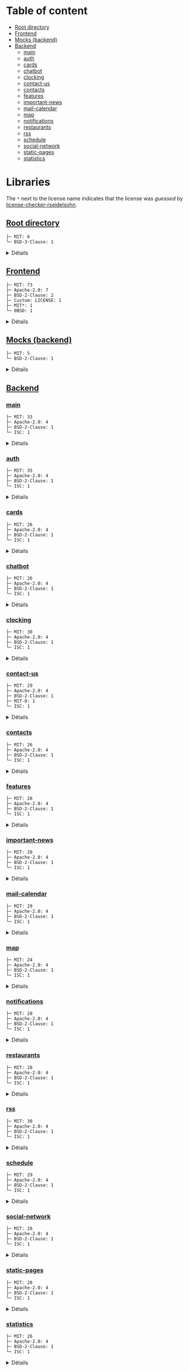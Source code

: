 # Table of content
* [Root directory](#root-directory)
* [Frontend](#frontend)
* [Mocks (backend)](#backend-mocks)
* [Backend](#backend)
  * [main](#backend-main)
  * [auth](#backend-auth)
  * [cards](#backend-cards)
  * [chatbot](#backend-chatbot)
  * [clocking](#backend-clocking)
  * [contact-us](#backend-contact-us)
  * [contacts](#backend-contacts)
  * [features](#backend-features)
  * [important-news](#backend-important-news)
  * [mail-calendar](#backend-mail-calendar)
  * [map](#backend-map)
  * [notifications](#backend-notifications)
  * [restaurants](#backend-restaurants)
  * [rss](#backend-rss)
  * [schedule](#backend-schedule)
  * [social-network](#backend-social-network)
  * [static-pages](#backend-static-pages)
  * [statistics](#backend-statistics)

# Libraries
The `*` next to the license name indicates that the license was *guessed* by [license-checker-rseidelsohn](https://www.npmjs.com/package/license-checker-rseidelsohn#how-licenses-are-found).
## [Root directory](.)
```
├─ MIT: 6
└─ BSD-3-Clause: 1
```

<details><summary>Détails</summary>

- [@commitlint/cli@18.6.1](https://github.com/conventional-changelog/commitlint) - MIT
- [@commitlint/config-conventional@18.6.3](https://github.com/conventional-changelog/commitlint) - MIT
- [commitizen@4.3.0](https://github.com/commitizen/cz-cli) - MIT
- [concurrently@8.2.2](https://github.com/open-cli-tools/concurrently) - MIT
- [cz-conventional-changelog@3.3.0](https://github.com/commitizen/cz-conventional-changelog) - MIT
- [husky@9.0.11](https://github.com/typicode/husky) - MIT
- [license-checker-rseidelsohn@4.3.0](https://github.com/RSeidelsohn/license-checker-rseidelsohn) - BSD-3-Clause

</details>

## [Frontend](./dev/user-frontend-ionic)
```
├─ MIT: 73
├─ Apache-2.0: 7
├─ BSD-2-Clause: 2
├─ Custom: LICENSE: 1
├─ MIT*: 1
└─ 0BSD: 1
```

<details><summary>Détails</summary>

- [@angular-devkit/build-angular@16.2.16](https://github.com/angular/angular-cli) - MIT
- [@angular-eslint/builder@16.3.1](https://github.com/angular-eslint/angular-eslint) - MIT
- [@angular-eslint/eslint-plugin-template@16.3.1](https://github.com/angular-eslint/angular-eslint) - MIT
- [@angular-eslint/eslint-plugin@16.3.1](https://github.com/angular-eslint/angular-eslint) - MIT
- [@angular-eslint/template-parser@16.3.1](https://github.com/angular-eslint/angular-eslint) - MIT
- [@angular/animations@16.2.12](https://github.com/angular/angular) - MIT
- [@angular/cli@16.2.16](https://github.com/angular/angular-cli) - MIT
- [@angular/common@16.2.12](https://github.com/angular/angular) - MIT
- [@angular/compiler-cli@16.2.12](https://github.com/angular/angular) - MIT
- [@angular/compiler@16.2.12](https://github.com/angular/angular) - MIT
- [@angular/core@16.2.12](https://github.com/angular/angular) - MIT
- [@angular/forms@16.2.12](https://github.com/angular/angular) - MIT
- [@angular/language-service@16.2.12](https://github.com/angular/angular) - MIT
- [@angular/platform-browser-dynamic@16.2.12](https://github.com/angular/angular) - MIT
- [@angular/platform-browser@16.2.12](https://github.com/angular/angular) - MIT
- [@angular/router@16.2.12](https://github.com/angular/angular) - MIT
- [@capacitor-community/contacts@7.0.0](https://github.com/capacitor-community/contacts) - MIT
- [@capacitor-community/screen-brightness@7.0.0](https://github.com/capacitor-community/screen-brightness) - MIT
- [@capacitor-firebase/messaging@7.1.0](https://github.com/capawesome-team/capacitor-firebase) - Apache-2.0
- [@capacitor-mlkit/barcode-scanning@7.2.1](https://github.com/capawesome-team/capacitor-mlkit) - Apache-2.0
- [@capacitor/android@7.2.0](https://github.com/ionic-team/capacitor) - MIT
- [@capacitor/app@7.0.1](https://github.com/ionic-team/capacitor-plugins) - MIT
- [@capacitor/assets@3.0.5](https://github.com/ionic-team/capacitor-assets) - MIT
- [@capacitor/browser@7.0.1](https://github.com/ionic-team/capacitor-plugins) - MIT
- [@capacitor/camera@7.0.1](https://github.com/ionic-team/capacitor-plugins) - MIT
- [@capacitor/cli@7.2.0](https://github.com/ionic-team/capacitor) - MIT
- [@capacitor/core@7.2.0](https://github.com/ionic-team/capacitor) - MIT
- [@capacitor/device@7.0.1](https://github.com/ionic-team/capacitor-plugins) - MIT
- [@capacitor/geolocation@7.1.1](https://github.com/ionic-team/capacitor-geolocation) - MIT
- [@capacitor/haptics@7.0.1](https://github.com/ionic-team/capacitor-plugins) - MIT
- [@capacitor/ios@7.2.0](https://github.com/ionic-team/capacitor) - MIT
- [@capacitor/keyboard@7.0.1](https://github.com/ionic-team/capacitor-plugins) - MIT
- [@capacitor/network@7.0.1](https://github.com/ionic-team/capacitor-plugins) - MIT
- [@capacitor/push-notifications@7.0.1](https://github.com/ionic-team/capacitor-plugins) - MIT
- [@capacitor/splash-screen@7.0.1](https://github.com/ionic-team/capacitor-plugins) - MIT
- [@capacitor/status-bar@7.0.1](https://github.com/ionic-team/capacitor-plugins) - MIT
- [@capawesome/capacitor-android-edge-to-edge-support@7.1.0](https://github.com/capawesome-team/capacitor-plugins) - MIT
- [@capawesome/capacitor-badge@7.0.1](https://github.com/capawesome-team/capacitor-plugins) - MIT
- [@capawesome/capacitor-screen-orientation@7.0.1](https://github.com/capawesome-team/capacitor-plugins) - MIT
- [@fullcalendar/angular@6.1.17](https://github.com/fullcalendar/fullcalendar-angular) - MIT
- [@ionic/angular-toolkit@10.1.1](https://github.com/ionic-team/angular-toolkit) - MIT
- [@ionic/angular@8.5.3](https://github.com/ionic-team/ionic-framework) - MIT
- [@larscom/ngx-translate-module-loader@3.3.1](https://github.com/larscom/ngx-translate-module-loader) - MIT
- [@ngneat/effects-ng@2.0.0](https://github.com/ngneat/effects) - MIT
- [@ngneat/elf-entities@4.6.0](https://github.com/ngneat/elf) - MIT
- [@ngneat/elf-persist-state@1.2.1](https://github.com/ngneat/elf) - MIT
- [@ngneat/elf@2.5.1](https://github.com/ngneat/elf) - MIT
- [@ngneat/react-rxjs@1.1.0](https://github.com/ngneat/react-rxjs) - MIT
- [@ngx-translate/core@15.0.0](undefined) - Custom: LICENSE
- [@trapezedev/configure@7.1.3](https://github.com/ionic-team/capacitor-configure) - MIT*
- [@types/jasmine@3.6.11](https://github.com/DefinitelyTyped/DefinitelyTyped) - MIT
- [@types/jasminewd2@2.0.13](https://github.com/DefinitelyTyped/DefinitelyTyped) - MIT
- [@types/leaflet@1.9.17](https://github.com/DefinitelyTyped/DefinitelyTyped) - MIT
- [@types/node@20.17.30](https://github.com/DefinitelyTyped/DefinitelyTyped) - MIT
- [@typescript-eslint/eslint-plugin@7.18.0](https://github.com/typescript-eslint/typescript-eslint) - MIT
- [@typescript-eslint/parser@7.18.0](https://github.com/typescript-eslint/typescript-eslint) - BSD-2-Clause
- [angular-shepherd@16.0.0](https://github.com/shipshapecode/angular-shepherd) - MIT
- [angularx-qrcode@16.0.2](https://github.com/cordobo/angularx-qrcode) - MIT
- [capacitor-secure-storage-plugin@0.11.0](https://github.com/martinkasa/capacitor-secure-storage-plugin) - MIT
- [date-fns@2.30.0](https://github.com/date-fns/date-fns) - MIT
- [eslint@8.57.1](https://github.com/eslint/eslint) - MIT
- [firebase@11.6.0](https://github.com/firebase/firebase-js-sdk) - Apache-2.0
- [fullcalendar@6.1.17](https://github.com/fullcalendar/fullcalendar) - MIT
- [geolib@3.3.4](https://github.com/manuelbieh/geolib) - MIT
- [ionicons@7.4.0](https://github.com/ionic-team/ionicons) - MIT
- [jasmine-core@3.8.0](https://github.com/jasmine/jasmine) - MIT
- [jasmine-spec-reporter@5.0.2](https://github.com/bcaudan/jasmine-spec-reporter) - Apache-2.0
- [karma-chrome-launcher@3.1.1](https://github.com/karma-runner/karma-chrome-launcher) - MIT
- [karma-coverage-istanbul-reporter@3.0.3](https://github.com/mattlewis92/karma-coverage-istanbul-reporter) - MIT
- [karma-coverage@2.0.3](https://github.com/karma-runner/karma-coverage) - MIT
- [karma-jasmine-html-reporter@1.7.0](https://github.com/dfederm/karma-jasmine-html-reporter) - MIT
- [karma-jasmine@4.0.2](https://github.com/karma-runner/karma-jasmine) - MIT
- [karma@6.3.20](https://github.com/karma-runner/karma) - MIT
- [leaflet@1.9.4](https://github.com/Leaflet/Leaflet) - BSD-2-Clause
- [localforage@1.10.0](https://github.com/localForage/localForage) - Apache-2.0
- [ng-packagr@16.2.3](https://github.com/ng-packagr/ng-packagr) - MIT
- [ng2-dragula@5.1.0](https://github.com/valor-software/ng2-dragula) - MIT
- [ngx-matomo@2.0.0](https://github.com/Arnaud73/ngx-matomo) - MIT
- [rxjs@7.8.2](https://github.com/reactivex/rxjs) - Apache-2.0
- [swiper@9.4.1](https://github.com/nolimits4web/Swiper) - MIT
- [tinycolor2@1.6.0](https://github.com/bgrins/TinyColor) - MIT
- [ts-node@8.3.0](https://github.com/TypeStrong/ts-node) - MIT
- [tslib@2.8.1](https://github.com/Microsoft/tslib) - 0BSD
- [typescript@4.9.5](https://github.com/Microsoft/TypeScript) - Apache-2.0
- [zone.js@0.13.3](https://github.com/angular/angular) - MIT

</details>

## [Mocks (backend)](./dev/user-backend-mocks)
<span id="backend-mocks"></span>
```
├─ MIT: 5
└─ BSD-2-Clause: 1
```

<details><summary>Détails</summary>

- [debug@2.6.9](https://github.com/visionmedia/debug) - MIT
- [dotenv@16.4.5](https://github.com/motdotla/dotenv) - BSD-2-Clause
- [express@4.19.2](https://github.com/expressjs/express) - MIT
- [http-errors@1.6.3](https://github.com/jshttp/http-errors) - MIT
- [morgan@1.9.1](https://github.com/expressjs/morgan) - MIT
- [uuid@9.0.1](https://github.com/uuidjs/uuid) - MIT

</details>

## [Backend](./dev/user-backend-nest)
### [main](./dev/user-backend-nest/main)
<span id="backend-main"></span>
```
├─ MIT: 33
├─ Apache-2.0: 4
├─ BSD-2-Clause: 1
└─ ISC: 1
```

<details><summary>Détails</summary>

- [@nestjs/cli@10.1.17](https://github.com/nestjs/nest-cli) - MIT
- [@nestjs/common@10.2.4](https://github.com/nestjs/nest) - MIT
- [@nestjs/config@3.0.1](https://github.com/nestjs/config) - MIT
- [@nestjs/core@10.2.4](https://github.com/nestjs/nest) - MIT
- [@nestjs/jwt@10.1.1](https://github.com/nestjs/jwt) - MIT
- [@nestjs/microservices@10.2.4](https://github.com/nestjs/nest) - MIT
- [@nestjs/passport@10.0.1](https://github.com/nestjs/passport) - MIT
- [@nestjs/platform-express@10.3.9](https://github.com/nestjs/nest) - MIT
- [@nestjs/schematics@10.0.2](https://github.com/nestjs/schematics) - MIT
- [@nestjs/terminus@10.0.1](https://github.com/nestjs/terminus) - MIT
- [@nestjs/testing@10.2.4](https://github.com/nestjs/nest) - MIT
- [@types/express@4.17.17](https://github.com/DefinitelyTyped/DefinitelyTyped) - MIT
- [@types/jest@29.5.4](https://github.com/DefinitelyTyped/DefinitelyTyped) - MIT
- [@types/node@20.5.7](https://github.com/DefinitelyTyped/DefinitelyTyped) - MIT
- [@types/passport-jwt@3.0.9](https://github.com/DefinitelyTyped/DefinitelyTyped) - MIT
- [@types/supertest@2.0.12](https://github.com/DefinitelyTyped/DefinitelyTyped) - MIT
- [@typescript-eslint/eslint-plugin@5.62.0](https://github.com/typescript-eslint/typescript-eslint) - MIT
- [@typescript-eslint/parser@5.62.0](https://github.com/typescript-eslint/typescript-eslint) - BSD-2-Clause
- [eslint-config-prettier@9.0.0](https://github.com/prettier/eslint-config-prettier) - MIT
- [eslint-plugin-prettier@5.0.0](https://github.com/prettier/eslint-plugin-prettier) - MIT
- [eslint@8.48.0](https://github.com/eslint/eslint) - MIT
- [jest@29.6.4](https://github.com/jestjs/jest) - MIT
- [nats@2.16.0](https://github.com/nats-io/nats.js) - Apache-2.0
- [nestjs-pino@3.4.0](https://github.com/iamolegga/nestjs-pino) - MIT
- [passport-jwt@4.0.1](https://github.com/mikenicholson/passport-jwt) - MIT
- [passport@0.6.0](https://github.com/jaredhanson/passport) - MIT
- [pino-http@8.4.0](https://github.com/pinojs/pino-http) - MIT
- [pino-pretty@10.2.0](https://github.com/pinojs/pino-pretty) - MIT
- [prettier@3.0.3](https://github.com/prettier/prettier) - MIT
- [reflect-metadata@0.1.13](https://github.com/rbuckton/reflect-metadata) - Apache-2.0
- [rimraf@3.0.2](https://github.com/isaacs/rimraf) - ISC
- [rxjs@7.8.1](https://github.com/reactivex/rxjs) - Apache-2.0
- [source-map-support@0.5.21](https://github.com/evanw/node-source-map-support) - MIT
- [supertest@6.3.3](https://github.com/visionmedia/supertest) - MIT
- [ts-jest@29.1.1](https://github.com/kulshekhar/ts-jest) - MIT
- [ts-loader@9.4.4](https://github.com/TypeStrong/ts-loader) - MIT
- [ts-node@10.9.1](https://github.com/TypeStrong/ts-node) - MIT
- [tsconfig-paths@4.2.0](https://github.com/dividab/tsconfig-paths) - MIT
- [typescript@5.2.2](https://github.com/Microsoft/TypeScript) - Apache-2.0

</details>

### [auth](./dev/user-backend-nest/microservices/auth)
<span id="backend-auth"></span>
```
├─ MIT: 35
├─ Apache-2.0: 4
├─ BSD-2-Clause: 1
└─ ISC: 1
```

<details><summary>Détails</summary>

- [@nestjs/axios@3.0.1](https://github.com/nestjs/axios) - MIT
- [@nestjs/cache-manager@2.1.0](https://github.com/nestjs/cache-manager) - MIT
- [@nestjs/cli@10.1.17](https://github.com/nestjs/nest-cli) - MIT
- [@nestjs/common@10.2.4](https://github.com/nestjs/nest) - MIT
- [@nestjs/config@3.0.1](https://github.com/nestjs/config) - MIT
- [@nestjs/core@10.2.4](https://github.com/nestjs/nest) - MIT
- [@nestjs/jwt@10.1.1](https://github.com/nestjs/jwt) - MIT
- [@nestjs/microservices@10.2.4](https://github.com/nestjs/nest) - MIT
- [@nestjs/mongoose@10.0.1](https://github.com/nestjs/mongoose) - MIT
- [@nestjs/platform-express@10.3.9](https://github.com/nestjs/nest) - MIT
- [@nestjs/schedule@3.0.4](https://github.com/nestjs/schedule) - MIT
- [@nestjs/schematics@10.0.2](https://github.com/nestjs/schematics) - MIT
- [@nestjs/testing@10.2.4](https://github.com/nestjs/nest) - MIT
- [@types/cron@2.4.0](undefined) - MIT
- [@types/express@4.17.17](https://github.com/DefinitelyTyped/DefinitelyTyped) - MIT
- [@types/jest@29.5.4](https://github.com/DefinitelyTyped/DefinitelyTyped) - MIT
- [@types/node@20.5.7](https://github.com/DefinitelyTyped/DefinitelyTyped) - MIT
- [@types/supertest@2.0.12](https://github.com/DefinitelyTyped/DefinitelyTyped) - MIT
- [@typescript-eslint/eslint-plugin@5.62.0](https://github.com/typescript-eslint/typescript-eslint) - MIT
- [@typescript-eslint/parser@5.62.0](https://github.com/typescript-eslint/typescript-eslint) - BSD-2-Clause
- [agentkeepalive@4.5.0](https://github.com/node-modules/agentkeepalive) - MIT
- [axios@1.7.4](https://github.com/axios/axios) - MIT
- [cache-manager@5.2.3](https://github.com/node-cache-manager/node-cache-manager) - MIT
- [cron@2.4.3](https://github.com/kelektiv/node-cron) - MIT
- [eslint-config-prettier@8.10.0](https://github.com/prettier/eslint-config-prettier) - MIT
- [eslint-plugin-prettier@4.2.1](https://github.com/prettier/eslint-plugin-prettier) - MIT
- [eslint@8.48.0](https://github.com/eslint/eslint) - MIT
- [jest@29.6.4](https://github.com/jestjs/jest) - MIT
- [mongoose@7.5.0](https://github.com/Automattic/mongoose) - MIT
- [nats@2.16.0](https://github.com/nats-io/nats.js) - Apache-2.0
- [prettier@2.8.8](https://github.com/prettier/prettier) - MIT
- [reflect-metadata@0.1.13](https://github.com/rbuckton/reflect-metadata) - Apache-2.0
- [rimraf@3.0.2](https://github.com/isaacs/rimraf) - ISC
- [rxjs@7.8.1](https://github.com/reactivex/rxjs) - Apache-2.0
- [source-map-support@0.5.21](https://github.com/evanw/node-source-map-support) - MIT
- [supertest@6.3.3](https://github.com/visionmedia/supertest) - MIT
- [ts-jest@29.1.1](https://github.com/kulshekhar/ts-jest) - MIT
- [ts-loader@9.4.4](https://github.com/TypeStrong/ts-loader) - MIT
- [ts-node@10.9.1](https://github.com/TypeStrong/ts-node) - MIT
- [tsconfig-paths@4.2.0](https://github.com/dividab/tsconfig-paths) - MIT
- [typescript@4.9.5](https://github.com/Microsoft/TypeScript) - Apache-2.0

</details>

### [cards](./dev/user-backend-nest/microservices/cards)
<span id="backend-cards"></span>
```
├─ MIT: 26
├─ Apache-2.0: 4
├─ BSD-2-Clause: 1
└─ ISC: 1
```

<details><summary>Détails</summary>

- [@nestjs/axios@3.0.1](https://github.com/nestjs/axios) - MIT
- [@nestjs/cli@10.1.17](https://github.com/nestjs/nest-cli) - MIT
- [@nestjs/common@10.2.4](https://github.com/nestjs/nest) - MIT
- [@nestjs/config@3.0.1](https://github.com/nestjs/config) - MIT
- [@nestjs/core@10.2.4](https://github.com/nestjs/nest) - MIT
- [@nestjs/microservices@10.2.4](https://github.com/nestjs/nest) - MIT
- [@nestjs/platform-express@10.3.9](https://github.com/nestjs/nest) - MIT
- [@nestjs/schematics@10.0.2](https://github.com/nestjs/schematics) - MIT
- [@nestjs/testing@10.2.4](https://github.com/nestjs/nest) - MIT
- [@types/express@4.17.14](https://github.com/DefinitelyTyped/DefinitelyTyped) - MIT
- [@types/jest@28.1.8](https://github.com/DefinitelyTyped/DefinitelyTyped) - MIT
- [@types/node@16.18.3](https://github.com/DefinitelyTyped/DefinitelyTyped) - MIT
- [@types/supertest@2.0.12](https://github.com/DefinitelyTyped/DefinitelyTyped) - MIT
- [@typescript-eslint/eslint-plugin@5.43.0](https://github.com/typescript-eslint/typescript-eslint) - MIT
- [@typescript-eslint/parser@5.43.0](https://github.com/typescript-eslint/typescript-eslint) - BSD-2-Clause
- [agentkeepalive@4.5.0](https://github.com/node-modules/agentkeepalive) - MIT
- [eslint-config-prettier@8.5.0](https://github.com/prettier/eslint-config-prettier) - MIT
- [eslint-plugin-prettier@4.2.1](https://github.com/prettier/eslint-plugin-prettier) - MIT
- [eslint@8.27.0](https://github.com/eslint/eslint) - MIT
- [jest@29.3.1](https://github.com/facebook/jest) - MIT
- [nats@2.15.1](https://github.com/nats-io/nats.js) - Apache-2.0
- [prettier@2.7.1](https://github.com/prettier/prettier) - MIT
- [reflect-metadata@0.1.13](https://github.com/rbuckton/reflect-metadata) - Apache-2.0
- [rimraf@3.0.2](https://github.com/isaacs/rimraf) - ISC
- [rxjs@7.8.1](https://github.com/reactivex/rxjs) - Apache-2.0
- [source-map-support@0.5.21](https://github.com/evanw/node-source-map-support) - MIT
- [supertest@6.3.3](https://github.com/visionmedia/supertest) - MIT
- [ts-jest@29.0.5](https://github.com/kulshekhar/ts-jest) - MIT
- [ts-loader@9.4.1](https://github.com/TypeStrong/ts-loader) - MIT
- [ts-node@10.9.1](https://github.com/TypeStrong/ts-node) - MIT
- [tsconfig-paths@4.2.0](https://github.com/dividab/tsconfig-paths) - MIT
- [typescript@4.9.5](https://github.com/Microsoft/TypeScript) - Apache-2.0

</details>

### [chatbot](./dev/user-backend-nest/microservices/chatbot)
<span id="backend-chatbot"></span>
```
├─ MIT: 26
├─ Apache-2.0: 4
├─ BSD-2-Clause: 1
└─ ISC: 1
```

<details><summary>Détails</summary>

- [@nestjs/axios@3.0.1](https://github.com/nestjs/axios) - MIT
- [@nestjs/cli@10.1.17](https://github.com/nestjs/nest-cli) - MIT
- [@nestjs/common@10.2.4](https://github.com/nestjs/nest) - MIT
- [@nestjs/config@3.0.1](https://github.com/nestjs/config) - MIT
- [@nestjs/core@10.2.4](https://github.com/nestjs/nest) - MIT
- [@nestjs/microservices@10.2.4](https://github.com/nestjs/nest) - MIT
- [@nestjs/platform-express@10.3.9](https://github.com/nestjs/nest) - MIT
- [@nestjs/schematics@10.0.2](https://github.com/nestjs/schematics) - MIT
- [@nestjs/testing@10.2.4](https://github.com/nestjs/nest) - MIT
- [@types/express@4.17.17](https://github.com/DefinitelyTyped/DefinitelyTyped) - MIT
- [@types/jest@29.2.4](https://github.com/DefinitelyTyped/DefinitelyTyped) - MIT
- [@types/node@18.11.18](https://github.com/DefinitelyTyped/DefinitelyTyped) - MIT
- [@types/supertest@2.0.12](https://github.com/DefinitelyTyped/DefinitelyTyped) - MIT
- [@typescript-eslint/eslint-plugin@5.62.0](https://github.com/typescript-eslint/typescript-eslint) - MIT
- [@typescript-eslint/parser@5.62.0](https://github.com/typescript-eslint/typescript-eslint) - BSD-2-Clause
- [agentkeepalive@4.5.0](https://github.com/node-modules/agentkeepalive) - MIT
- [eslint-config-prettier@8.10.0](https://github.com/prettier/eslint-config-prettier) - MIT
- [eslint-plugin-prettier@4.2.1](https://github.com/prettier/eslint-plugin-prettier) - MIT
- [eslint@8.48.0](https://github.com/eslint/eslint) - MIT
- [jest@29.3.1](https://github.com/facebook/jest) - MIT
- [nats@2.15.1](https://github.com/nats-io/nats.js) - Apache-2.0
- [prettier@2.8.4](https://github.com/prettier/prettier) - MIT
- [reflect-metadata@0.1.13](https://github.com/rbuckton/reflect-metadata) - Apache-2.0
- [rimraf@3.0.2](https://github.com/isaacs/rimraf) - ISC
- [rxjs@7.8.1](https://github.com/reactivex/rxjs) - Apache-2.0
- [source-map-support@0.5.21](https://github.com/evanw/node-source-map-support) - MIT
- [supertest@6.3.3](https://github.com/visionmedia/supertest) - MIT
- [ts-jest@29.0.3](https://github.com/kulshekhar/ts-jest) - MIT
- [ts-loader@9.4.2](https://github.com/TypeStrong/ts-loader) - MIT
- [ts-node@10.9.1](https://github.com/TypeStrong/ts-node) - MIT
- [tsconfig-paths@4.1.1](https://github.com/dividab/tsconfig-paths) - MIT
- [typescript@4.9.5](https://github.com/Microsoft/TypeScript) - Apache-2.0

</details>

### [clocking](./dev/user-backend-nest/microservices/clocking)
<span id="backend-clocking"></span>
```
├─ MIT: 30
├─ Apache-2.0: 4
├─ BSD-2-Clause: 1
└─ ISC: 1
```

<details><summary>Détails</summary>

- [@nestjs/axios@3.0.1](https://github.com/nestjs/axios) - MIT
- [@nestjs/cache-manager@2.1.0](https://github.com/nestjs/cache-manager) - MIT
- [@nestjs/cli@10.1.17](https://github.com/nestjs/nest-cli) - MIT
- [@nestjs/common@10.2.4](https://github.com/nestjs/nest) - MIT
- [@nestjs/config@3.0.1](https://github.com/nestjs/config) - MIT
- [@nestjs/core@10.2.4](https://github.com/nestjs/nest) - MIT
- [@nestjs/microservices@10.2.4](https://github.com/nestjs/nest) - MIT
- [@nestjs/platform-express@10.3.9](https://github.com/nestjs/nest) - MIT
- [@nestjs/schematics@10.0.2](https://github.com/nestjs/schematics) - MIT
- [@nestjs/testing@10.2.4](https://github.com/nestjs/nest) - MIT
- [@types/express@4.17.17](https://github.com/DefinitelyTyped/DefinitelyTyped) - MIT
- [@types/jest@28.1.8](https://github.com/DefinitelyTyped/DefinitelyTyped) - MIT
- [@types/node@16.18.12](https://github.com/DefinitelyTyped/DefinitelyTyped) - MIT
- [@types/supertest@2.0.12](https://github.com/DefinitelyTyped/DefinitelyTyped) - MIT
- [@typescript-eslint/eslint-plugin@5.62.0](https://github.com/typescript-eslint/typescript-eslint) - MIT
- [@typescript-eslint/parser@5.62.0](https://github.com/typescript-eslint/typescript-eslint) - BSD-2-Clause
- [agentkeepalive@4.5.0](https://github.com/node-modules/agentkeepalive) - MIT
- [cache-manager-redis-yet@4.1.2](https://github.com/node-cache-manager/node-cache-manager-redis-yet) - MIT
- [cache-manager@5.2.3](https://github.com/node-cache-manager/node-cache-manager) - MIT
- [date-fns@2.29.3](https://github.com/date-fns/date-fns) - MIT
- [eslint-config-prettier@8.10.0](https://github.com/prettier/eslint-config-prettier) - MIT
- [eslint-plugin-prettier@4.2.1](https://github.com/prettier/eslint-plugin-prettier) - MIT
- [eslint@8.48.0](https://github.com/eslint/eslint) - MIT
- [jest@28.1.3](https://github.com/facebook/jest) - MIT
- [nats@2.15.1](https://github.com/nats-io/nats.js) - Apache-2.0
- [prettier@2.8.4](https://github.com/prettier/prettier) - MIT
- [reflect-metadata@0.1.13](https://github.com/rbuckton/reflect-metadata) - Apache-2.0
- [rimraf@3.0.2](https://github.com/isaacs/rimraf) - ISC
- [rxjs@7.8.1](https://github.com/reactivex/rxjs) - Apache-2.0
- [source-map-support@0.5.21](https://github.com/evanw/node-source-map-support) - MIT
- [supertest@6.3.3](https://github.com/visionmedia/supertest) - MIT
- [ts-jest@28.0.8](https://github.com/kulshekhar/ts-jest) - MIT
- [ts-loader@9.4.2](https://github.com/TypeStrong/ts-loader) - MIT
- [ts-node@10.9.1](https://github.com/TypeStrong/ts-node) - MIT
- [tsconfig-paths@4.1.0](https://github.com/dividab/tsconfig-paths) - MIT
- [typescript@4.9.5](https://github.com/Microsoft/TypeScript) - Apache-2.0

</details>

### [contact-us](./dev/user-backend-nest/microservices/contact-us)
<span id="backend-contact-us"></span>
```
├─ MIT: 29
├─ Apache-2.0: 4
├─ BSD-2-Clause: 1
├─ MIT-0: 1
└─ ISC: 1
```

<details><summary>Détails</summary>

- [@nestjs-modules/mailer@2.0.2](https://github.com/nest-modules/mailer) - MIT
- [@nestjs/axios@3.0.1](https://github.com/nestjs/axios) - MIT
- [@nestjs/cache-manager@2.1.0](https://github.com/nestjs/cache-manager) - MIT
- [@nestjs/cli@10.1.17](https://github.com/nestjs/nest-cli) - MIT
- [@nestjs/common@10.2.4](https://github.com/nestjs/nest) - MIT
- [@nestjs/config@3.0.1](https://github.com/nestjs/config) - MIT
- [@nestjs/core@10.2.4](https://github.com/nestjs/nest) - MIT
- [@nestjs/microservices@10.2.4](https://github.com/nestjs/nest) - MIT
- [@nestjs/platform-express@10.3.9](https://github.com/nestjs/nest) - MIT
- [@nestjs/schematics@10.0.2](https://github.com/nestjs/schematics) - MIT
- [@nestjs/testing@10.2.4](https://github.com/nestjs/nest) - MIT
- [@types/express@4.17.17](https://github.com/DefinitelyTyped/DefinitelyTyped) - MIT
- [@types/jest@28.1.8](https://github.com/DefinitelyTyped/DefinitelyTyped) - MIT
- [@types/node@16.18.23](https://github.com/DefinitelyTyped/DefinitelyTyped) - MIT
- [@types/supertest@2.0.12](https://github.com/DefinitelyTyped/DefinitelyTyped) - MIT
- [@typescript-eslint/eslint-plugin@5.62.0](https://github.com/typescript-eslint/typescript-eslint) - MIT
- [@typescript-eslint/parser@5.62.0](https://github.com/typescript-eslint/typescript-eslint) - BSD-2-Clause
- [agentkeepalive@4.5.0](https://github.com/node-modules/agentkeepalive) - MIT
- [cache-manager@5.2.3](https://github.com/node-cache-manager/node-cache-manager) - MIT
- [eslint-config-prettier@8.10.0](https://github.com/prettier/eslint-config-prettier) - MIT
- [eslint-plugin-prettier@4.2.1](https://github.com/prettier/eslint-plugin-prettier) - MIT
- [eslint@8.48.0](https://github.com/eslint/eslint) - MIT
- [jest@29.6.4](https://github.com/jestjs/jest) - MIT
- [nats@2.15.1](https://github.com/nats-io/nats.js) - Apache-2.0
- [nodemailer@6.9.13](https://github.com/nodemailer/nodemailer) - MIT-0
- [prettier@2.8.7](https://github.com/prettier/prettier) - MIT
- [reflect-metadata@0.1.13](https://github.com/rbuckton/reflect-metadata) - Apache-2.0
- [rimraf@3.0.2](https://github.com/isaacs/rimraf) - ISC
- [rxjs@7.8.1](https://github.com/reactivex/rxjs) - Apache-2.0
- [source-map-support@0.5.21](https://github.com/evanw/node-source-map-support) - MIT
- [supertest@6.3.3](https://github.com/visionmedia/supertest) - MIT
- [ts-jest@29.1.1](https://github.com/kulshekhar/ts-jest) - MIT
- [ts-loader@9.4.2](https://github.com/TypeStrong/ts-loader) - MIT
- [ts-node@10.9.1](https://github.com/TypeStrong/ts-node) - MIT
- [tsconfig-paths@4.1.0](https://github.com/dividab/tsconfig-paths) - MIT
- [typescript@4.9.5](https://github.com/Microsoft/TypeScript) - Apache-2.0

</details>

### [contacts](./dev/user-backend-nest/microservices/contacts)
<span id="backend-contacts"></span>
```
├─ MIT: 26
├─ Apache-2.0: 4
├─ BSD-2-Clause: 1
└─ ISC: 1
```

<details><summary>Détails</summary>

- [@nestjs/axios@3.0.1](https://github.com/nestjs/axios) - MIT
- [@nestjs/cli@10.1.17](https://github.com/nestjs/nest-cli) - MIT
- [@nestjs/common@10.2.4](https://github.com/nestjs/nest) - MIT
- [@nestjs/config@3.0.1](https://github.com/nestjs/config) - MIT
- [@nestjs/core@10.2.4](https://github.com/nestjs/nest) - MIT
- [@nestjs/microservices@10.2.4](https://github.com/nestjs/nest) - MIT
- [@nestjs/platform-express@10.3.10](https://github.com/nestjs/nest) - MIT
- [@nestjs/schematics@10.0.2](https://github.com/nestjs/schematics) - MIT
- [@nestjs/testing@10.2.4](https://github.com/nestjs/nest) - MIT
- [@types/express@4.17.17](https://github.com/DefinitelyTyped/DefinitelyTyped) - MIT
- [@types/jest@28.1.8](https://github.com/DefinitelyTyped/DefinitelyTyped) - MIT
- [@types/node@16.18.12](https://github.com/DefinitelyTyped/DefinitelyTyped) - MIT
- [@types/supertest@2.0.12](https://github.com/DefinitelyTyped/DefinitelyTyped) - MIT
- [@typescript-eslint/eslint-plugin@5.62.0](https://github.com/typescript-eslint/typescript-eslint) - MIT
- [@typescript-eslint/parser@5.62.0](https://github.com/typescript-eslint/typescript-eslint) - BSD-2-Clause
- [agentkeepalive@4.5.0](https://github.com/node-modules/agentkeepalive) - MIT
- [eslint-config-prettier@8.10.0](https://github.com/prettier/eslint-config-prettier) - MIT
- [eslint-plugin-prettier@4.2.1](https://github.com/prettier/eslint-plugin-prettier) - MIT
- [eslint@8.48.0](https://github.com/eslint/eslint) - MIT
- [jest@28.1.3](https://github.com/facebook/jest) - MIT
- [nats@2.15.1](https://github.com/nats-io/nats.js) - Apache-2.0
- [prettier@2.8.4](https://github.com/prettier/prettier) - MIT
- [reflect-metadata@0.1.13](https://github.com/rbuckton/reflect-metadata) - Apache-2.0
- [rimraf@3.0.2](https://github.com/isaacs/rimraf) - ISC
- [rxjs@7.8.1](https://github.com/reactivex/rxjs) - Apache-2.0
- [source-map-support@0.5.21](https://github.com/evanw/node-source-map-support) - MIT
- [supertest@6.3.3](https://github.com/visionmedia/supertest) - MIT
- [ts-jest@28.0.8](https://github.com/kulshekhar/ts-jest) - MIT
- [ts-loader@9.4.2](https://github.com/TypeStrong/ts-loader) - MIT
- [ts-node@10.9.1](https://github.com/TypeStrong/ts-node) - MIT
- [tsconfig-paths@4.1.0](https://github.com/dividab/tsconfig-paths) - MIT
- [typescript@4.9.5](https://github.com/Microsoft/TypeScript) - Apache-2.0

</details>

### [features](./dev/user-backend-nest/microservices/features)
<span id="backend-features"></span>
```
├─ MIT: 28
├─ Apache-2.0: 4
├─ BSD-2-Clause: 1
└─ ISC: 1
```

<details><summary>Détails</summary>

- [@nestjs/axios@3.0.1](https://github.com/nestjs/axios) - MIT
- [@nestjs/cache-manager@2.1.0](https://github.com/nestjs/cache-manager) - MIT
- [@nestjs/cli@10.1.17](https://github.com/nestjs/nest-cli) - MIT
- [@nestjs/common@10.2.4](https://github.com/nestjs/nest) - MIT
- [@nestjs/config@3.0.1](https://github.com/nestjs/config) - MIT
- [@nestjs/core@10.2.4](https://github.com/nestjs/nest) - MIT
- [@nestjs/microservices@10.2.4](https://github.com/nestjs/nest) - MIT
- [@nestjs/platform-express@10.3.10](https://github.com/nestjs/nest) - MIT
- [@nestjs/schematics@10.0.2](https://github.com/nestjs/schematics) - MIT
- [@nestjs/testing@10.2.4](https://github.com/nestjs/nest) - MIT
- [@types/express@4.17.14](https://github.com/DefinitelyTyped/DefinitelyTyped) - MIT
- [@types/jest@28.1.8](https://github.com/DefinitelyTyped/DefinitelyTyped) - MIT
- [@types/node@16.11.65](https://github.com/DefinitelyTyped/DefinitelyTyped) - MIT
- [@types/supertest@2.0.12](https://github.com/DefinitelyTyped/DefinitelyTyped) - MIT
- [@typescript-eslint/eslint-plugin@5.62.0](https://github.com/typescript-eslint/typescript-eslint) - MIT
- [@typescript-eslint/parser@5.62.0](https://github.com/typescript-eslint/typescript-eslint) - BSD-2-Clause
- [agentkeepalive@4.5.0](https://github.com/node-modules/agentkeepalive) - MIT
- [cache-manager@5.2.3](https://github.com/node-cache-manager/node-cache-manager) - MIT
- [eslint-config-prettier@8.10.0](https://github.com/prettier/eslint-config-prettier) - MIT
- [eslint-plugin-prettier@4.2.1](https://github.com/prettier/eslint-plugin-prettier) - MIT
- [eslint@8.48.0](https://github.com/eslint/eslint) - MIT
- [jest@29.3.1](https://github.com/facebook/jest) - MIT
- [nats@2.15.1](https://github.com/nats-io/nats.js) - Apache-2.0
- [prettier@2.7.1](https://github.com/prettier/prettier) - MIT
- [reflect-metadata@0.1.13](https://github.com/rbuckton/reflect-metadata) - Apache-2.0
- [rimraf@3.0.2](https://github.com/isaacs/rimraf) - ISC
- [rxjs@7.8.1](https://github.com/reactivex/rxjs) - Apache-2.0
- [source-map-support@0.5.21](https://github.com/evanw/node-source-map-support) - MIT
- [supertest@6.3.3](https://github.com/visionmedia/supertest) - MIT
- [ts-jest@29.0.5](https://github.com/kulshekhar/ts-jest) - MIT
- [ts-loader@9.4.1](https://github.com/TypeStrong/ts-loader) - MIT
- [ts-node@10.9.1](https://github.com/TypeStrong/ts-node) - MIT
- [tsconfig-paths@4.2.0](https://github.com/dividab/tsconfig-paths) - MIT
- [typescript@4.9.5](https://github.com/Microsoft/TypeScript) - Apache-2.0

</details>

### [important-news](./dev/user-backend-nest/microservices/important-news)
<span id="backend-important-news"></span>
```
├─ MIT: 28
├─ Apache-2.0: 4
├─ BSD-2-Clause: 1
└─ ISC: 1
```

<details><summary>Détails</summary>

- [@nestjs/axios@3.0.1](https://github.com/nestjs/axios) - MIT
- [@nestjs/cache-manager@2.1.0](https://github.com/nestjs/cache-manager) - MIT
- [@nestjs/cli@10.1.17](https://github.com/nestjs/nest-cli) - MIT
- [@nestjs/common@10.2.4](https://github.com/nestjs/nest) - MIT
- [@nestjs/config@3.0.1](https://github.com/nestjs/config) - MIT
- [@nestjs/core@10.2.4](https://github.com/nestjs/nest) - MIT
- [@nestjs/microservices@10.2.4](https://github.com/nestjs/nest) - MIT
- [@nestjs/platform-express@10.3.10](https://github.com/nestjs/nest) - MIT
- [@nestjs/schematics@10.0.2](https://github.com/nestjs/schematics) - MIT
- [@nestjs/testing@10.2.4](https://github.com/nestjs/nest) - MIT
- [@types/express@4.17.17](https://github.com/DefinitelyTyped/DefinitelyTyped) - MIT
- [@types/jest@28.1.8](https://github.com/DefinitelyTyped/DefinitelyTyped) - MIT
- [@types/node@16.18.12](https://github.com/DefinitelyTyped/DefinitelyTyped) - MIT
- [@types/supertest@2.0.12](https://github.com/DefinitelyTyped/DefinitelyTyped) - MIT
- [@typescript-eslint/eslint-plugin@5.62.0](https://github.com/typescript-eslint/typescript-eslint) - MIT
- [@typescript-eslint/parser@5.62.0](https://github.com/typescript-eslint/typescript-eslint) - BSD-2-Clause
- [agentkeepalive@4.5.0](https://github.com/node-modules/agentkeepalive) - MIT
- [cache-manager@5.2.3](https://github.com/node-cache-manager/node-cache-manager) - MIT
- [eslint-config-prettier@8.10.0](https://github.com/prettier/eslint-config-prettier) - MIT
- [eslint-plugin-prettier@4.2.1](https://github.com/prettier/eslint-plugin-prettier) - MIT
- [eslint@8.48.0](https://github.com/eslint/eslint) - MIT
- [jest@28.1.3](https://github.com/facebook/jest) - MIT
- [nats@2.15.1](https://github.com/nats-io/nats.js) - Apache-2.0
- [prettier@2.8.3](https://github.com/prettier/prettier) - MIT
- [reflect-metadata@0.1.13](https://github.com/rbuckton/reflect-metadata) - Apache-2.0
- [rimraf@3.0.2](https://github.com/isaacs/rimraf) - ISC
- [rxjs@7.8.1](https://github.com/reactivex/rxjs) - Apache-2.0
- [source-map-support@0.5.21](https://github.com/evanw/node-source-map-support) - MIT
- [supertest@6.3.3](https://github.com/visionmedia/supertest) - MIT
- [ts-jest@28.0.8](https://github.com/kulshekhar/ts-jest) - MIT
- [ts-loader@9.4.2](https://github.com/TypeStrong/ts-loader) - MIT
- [ts-node@10.9.1](https://github.com/TypeStrong/ts-node) - MIT
- [tsconfig-paths@4.1.0](https://github.com/dividab/tsconfig-paths) - MIT
- [typescript@4.9.5](https://github.com/Microsoft/TypeScript) - Apache-2.0

</details>

### [mail-calendar](./dev/user-backend-nest/microservices/mail-calendar)
<span id="backend-mail-calendar"></span>
```
├─ MIT: 29
├─ Apache-2.0: 4
├─ BSD-2-Clause: 1
└─ ISC: 1
```

<details><summary>Détails</summary>

- [@nestjs/axios@3.0.1](https://github.com/nestjs/axios) - MIT
- [@nestjs/cache-manager@2.1.0](https://github.com/nestjs/cache-manager) - MIT
- [@nestjs/cli@10.1.17](https://github.com/nestjs/nest-cli) - MIT
- [@nestjs/common@10.2.4](https://github.com/nestjs/nest) - MIT
- [@nestjs/config@3.0.1](https://github.com/nestjs/config) - MIT
- [@nestjs/core@10.2.4](https://github.com/nestjs/nest) - MIT
- [@nestjs/microservices@10.2.4](https://github.com/nestjs/nest) - MIT
- [@nestjs/platform-express@10.3.10](https://github.com/nestjs/nest) - MIT
- [@nestjs/schematics@10.0.2](https://github.com/nestjs/schematics) - MIT
- [@nestjs/testing@10.2.4](https://github.com/nestjs/nest) - MIT
- [@types/express@4.17.17](https://github.com/DefinitelyTyped/DefinitelyTyped) - MIT
- [@types/jest@29.5.0](https://github.com/DefinitelyTyped/DefinitelyTyped) - MIT
- [@types/node@18.15.11](https://github.com/DefinitelyTyped/DefinitelyTyped) - MIT
- [@types/supertest@2.0.12](https://github.com/DefinitelyTyped/DefinitelyTyped) - MIT
- [@typescript-eslint/eslint-plugin@5.62.0](https://github.com/typescript-eslint/typescript-eslint) - MIT
- [@typescript-eslint/parser@5.62.0](https://github.com/typescript-eslint/typescript-eslint) - BSD-2-Clause
- [agentkeepalive@4.5.0](https://github.com/node-modules/agentkeepalive) - MIT
- [cache-manager-redis-yet@4.1.2](https://github.com/node-cache-manager/node-cache-manager-redis-yet) - MIT
- [cache-manager@5.2.3](https://github.com/node-cache-manager/node-cache-manager) - MIT
- [eslint-config-prettier@8.10.0](https://github.com/prettier/eslint-config-prettier) - MIT
- [eslint-plugin-prettier@4.2.1](https://github.com/prettier/eslint-plugin-prettier) - MIT
- [eslint@8.48.0](https://github.com/eslint/eslint) - MIT
- [jest@29.5.0](https://github.com/facebook/jest) - MIT
- [nats@2.15.1](https://github.com/nats-io/nats.js) - Apache-2.0
- [prettier@2.8.8](https://github.com/prettier/prettier) - MIT
- [reflect-metadata@0.1.13](https://github.com/rbuckton/reflect-metadata) - Apache-2.0
- [rimraf@3.0.2](https://github.com/isaacs/rimraf) - ISC
- [rxjs@7.8.1](https://github.com/reactivex/rxjs) - Apache-2.0
- [source-map-support@0.5.21](https://github.com/evanw/node-source-map-support) - MIT
- [supertest@6.3.3](https://github.com/visionmedia/supertest) - MIT
- [ts-jest@29.0.5](https://github.com/kulshekhar/ts-jest) - MIT
- [ts-loader@9.4.2](https://github.com/TypeStrong/ts-loader) - MIT
- [ts-node@10.9.1](https://github.com/TypeStrong/ts-node) - MIT
- [tsconfig-paths@4.2.0](https://github.com/dividab/tsconfig-paths) - MIT
- [typescript@4.9.5](https://github.com/Microsoft/TypeScript) - Apache-2.0

</details>

### [map](./dev/user-backend-nest/microservices/map)
<span id="backend-map"></span>
```
├─ MIT: 24
├─ Apache-2.0: 4
├─ BSD-2-Clause: 1
└─ ISC: 1
```

<details><summary>Détails</summary>

- [@nestjs/cli@10.1.17](https://github.com/nestjs/nest-cli) - MIT
- [@nestjs/common@10.2.4](https://github.com/nestjs/nest) - MIT
- [@nestjs/config@3.2.2](https://github.com/nestjs/config) - MIT
- [@nestjs/core@10.2.4](https://github.com/nestjs/nest) - MIT
- [@nestjs/microservices@10.2.4](https://github.com/nestjs/nest) - MIT
- [@nestjs/platform-express@10.3.10](https://github.com/nestjs/nest) - MIT
- [@nestjs/schematics@10.0.2](https://github.com/nestjs/schematics) - MIT
- [@nestjs/testing@10.2.4](https://github.com/nestjs/nest) - MIT
- [@types/express@4.17.14](https://github.com/DefinitelyTyped/DefinitelyTyped) - MIT
- [@types/jest@28.1.8](https://github.com/DefinitelyTyped/DefinitelyTyped) - MIT
- [@types/node@16.18.3](https://github.com/DefinitelyTyped/DefinitelyTyped) - MIT
- [@types/supertest@2.0.12](https://github.com/DefinitelyTyped/DefinitelyTyped) - MIT
- [@typescript-eslint/eslint-plugin@5.62.0](https://github.com/typescript-eslint/typescript-eslint) - MIT
- [@typescript-eslint/parser@5.62.0](https://github.com/typescript-eslint/typescript-eslint) - BSD-2-Clause
- [eslint-config-prettier@8.10.0](https://github.com/prettier/eslint-config-prettier) - MIT
- [eslint-plugin-prettier@4.2.1](https://github.com/prettier/eslint-plugin-prettier) - MIT
- [eslint@8.48.0](https://github.com/eslint/eslint) - MIT
- [jest@29.3.1](https://github.com/facebook/jest) - MIT
- [nats@2.15.1](https://github.com/nats-io/nats.js) - Apache-2.0
- [prettier@2.7.1](https://github.com/prettier/prettier) - MIT
- [reflect-metadata@0.1.13](https://github.com/rbuckton/reflect-metadata) - Apache-2.0
- [rimraf@3.0.2](https://github.com/isaacs/rimraf) - ISC
- [rxjs@7.8.1](https://github.com/reactivex/rxjs) - Apache-2.0
- [source-map-support@0.5.21](https://github.com/evanw/node-source-map-support) - MIT
- [supertest@6.3.3](https://github.com/visionmedia/supertest) - MIT
- [ts-jest@29.0.5](https://github.com/kulshekhar/ts-jest) - MIT
- [ts-loader@9.4.1](https://github.com/TypeStrong/ts-loader) - MIT
- [ts-node@10.9.1](https://github.com/TypeStrong/ts-node) - MIT
- [tsconfig-paths@4.2.0](https://github.com/dividab/tsconfig-paths) - MIT
- [typescript@4.9.5](https://github.com/Microsoft/TypeScript) - Apache-2.0

</details>

### [notifications](./dev/user-backend-nest/microservices/notifications)
<span id="backend-notifications"></span>
```
├─ MIT: 28
├─ Apache-2.0: 4
├─ BSD-2-Clause: 1
└─ ISC: 1
```

<details><summary>Détails</summary>

- [@nestjs/axios@3.0.1](https://github.com/nestjs/axios) - MIT
- [@nestjs/cache-manager@2.1.0](https://github.com/nestjs/cache-manager) - MIT
- [@nestjs/cli@10.1.17](https://github.com/nestjs/nest-cli) - MIT
- [@nestjs/common@10.2.4](https://github.com/nestjs/nest) - MIT
- [@nestjs/config@3.0.1](https://github.com/nestjs/config) - MIT
- [@nestjs/core@10.2.4](https://github.com/nestjs/nest) - MIT
- [@nestjs/microservices@10.2.4](https://github.com/nestjs/nest) - MIT
- [@nestjs/platform-express@10.3.10](https://github.com/nestjs/nest) - MIT
- [@nestjs/schematics@10.0.2](https://github.com/nestjs/schematics) - MIT
- [@nestjs/testing@10.2.4](https://github.com/nestjs/nest) - MIT
- [@types/express@4.17.17](https://github.com/DefinitelyTyped/DefinitelyTyped) - MIT
- [@types/jest@28.1.8](https://github.com/DefinitelyTyped/DefinitelyTyped) - MIT
- [@types/node@16.18.12](https://github.com/DefinitelyTyped/DefinitelyTyped) - MIT
- [@types/supertest@2.0.12](https://github.com/DefinitelyTyped/DefinitelyTyped) - MIT
- [@typescript-eslint/eslint-plugin@5.62.0](https://github.com/typescript-eslint/typescript-eslint) - MIT
- [@typescript-eslint/parser@5.62.0](https://github.com/typescript-eslint/typescript-eslint) - BSD-2-Clause
- [agentkeepalive@4.5.0](https://github.com/node-modules/agentkeepalive) - MIT
- [cache-manager@5.2.3](https://github.com/node-cache-manager/node-cache-manager) - MIT
- [eslint-config-prettier@8.10.0](https://github.com/prettier/eslint-config-prettier) - MIT
- [eslint-plugin-prettier@4.2.1](https://github.com/prettier/eslint-plugin-prettier) - MIT
- [eslint@8.48.0](https://github.com/eslint/eslint) - MIT
- [jest@28.1.3](https://github.com/facebook/jest) - MIT
- [nats@2.15.1](https://github.com/nats-io/nats.js) - Apache-2.0
- [prettier@2.8.4](https://github.com/prettier/prettier) - MIT
- [reflect-metadata@0.1.13](https://github.com/rbuckton/reflect-metadata) - Apache-2.0
- [rimraf@3.0.2](https://github.com/isaacs/rimraf) - ISC
- [rxjs@7.8.1](https://github.com/reactivex/rxjs) - Apache-2.0
- [source-map-support@0.5.21](https://github.com/evanw/node-source-map-support) - MIT
- [supertest@6.3.3](https://github.com/visionmedia/supertest) - MIT
- [ts-jest@28.0.8](https://github.com/kulshekhar/ts-jest) - MIT
- [ts-loader@9.4.2](https://github.com/TypeStrong/ts-loader) - MIT
- [ts-node@10.9.1](https://github.com/TypeStrong/ts-node) - MIT
- [tsconfig-paths@4.1.0](https://github.com/dividab/tsconfig-paths) - MIT
- [typescript@4.9.5](https://github.com/Microsoft/TypeScript) - Apache-2.0

</details>

### [restaurants](./dev/user-backend-nest/microservices/restaurants)
<span id="backend-restaurants"></span>
```
├─ MIT: 28
├─ Apache-2.0: 4
├─ BSD-2-Clause: 1
└─ ISC: 1
```

<details><summary>Détails</summary>

- [@nestjs/axios@3.0.1](https://github.com/nestjs/axios) - MIT
- [@nestjs/cache-manager@2.1.0](https://github.com/nestjs/cache-manager) - MIT
- [@nestjs/cli@10.1.17](https://github.com/nestjs/nest-cli) - MIT
- [@nestjs/common@10.2.4](https://github.com/nestjs/nest) - MIT
- [@nestjs/config@3.0.1](https://github.com/nestjs/config) - MIT
- [@nestjs/core@10.2.4](https://github.com/nestjs/nest) - MIT
- [@nestjs/microservices@10.2.4](https://github.com/nestjs/nest) - MIT
- [@nestjs/platform-express@10.3.10](https://github.com/nestjs/nest) - MIT
- [@nestjs/schematics@10.0.2](https://github.com/nestjs/schematics) - MIT
- [@nestjs/testing@10.2.4](https://github.com/nestjs/nest) - MIT
- [@types/express@4.17.17](https://github.com/DefinitelyTyped/DefinitelyTyped) - MIT
- [@types/jest@28.1.8](https://github.com/DefinitelyTyped/DefinitelyTyped) - MIT
- [@types/node@16.18.24](https://github.com/DefinitelyTyped/DefinitelyTyped) - MIT
- [@types/supertest@2.0.12](https://github.com/DefinitelyTyped/DefinitelyTyped) - MIT
- [@typescript-eslint/eslint-plugin@5.62.0](https://github.com/typescript-eslint/typescript-eslint) - MIT
- [@typescript-eslint/parser@5.62.0](https://github.com/typescript-eslint/typescript-eslint) - BSD-2-Clause
- [agentkeepalive@4.5.0](https://github.com/node-modules/agentkeepalive) - MIT
- [cache-manager@5.2.3](https://github.com/node-cache-manager/node-cache-manager) - MIT
- [eslint-config-prettier@8.10.0](https://github.com/prettier/eslint-config-prettier) - MIT
- [eslint-plugin-prettier@4.2.1](https://github.com/prettier/eslint-plugin-prettier) - MIT
- [eslint@8.48.0](https://github.com/eslint/eslint) - MIT
- [jest@28.1.3](https://github.com/facebook/jest) - MIT
- [nats@2.15.1](https://github.com/nats-io/nats.js) - Apache-2.0
- [prettier@2.8.8](https://github.com/prettier/prettier) - MIT
- [reflect-metadata@0.1.13](https://github.com/rbuckton/reflect-metadata) - Apache-2.0
- [rimraf@3.0.2](https://github.com/isaacs/rimraf) - ISC
- [rxjs@7.8.1](https://github.com/reactivex/rxjs) - Apache-2.0
- [source-map-support@0.5.21](https://github.com/evanw/node-source-map-support) - MIT
- [supertest@6.3.3](https://github.com/visionmedia/supertest) - MIT
- [ts-jest@28.0.8](https://github.com/kulshekhar/ts-jest) - MIT
- [ts-loader@9.4.2](https://github.com/TypeStrong/ts-loader) - MIT
- [ts-node@10.9.1](https://github.com/TypeStrong/ts-node) - MIT
- [tsconfig-paths@4.1.0](https://github.com/dividab/tsconfig-paths) - MIT
- [typescript@4.9.5](https://github.com/Microsoft/TypeScript) - Apache-2.0

</details>

### [rss](./dev/user-backend-nest/microservices/rss)
<span id="backend-rss"></span>
```
├─ MIT: 30
├─ Apache-2.0: 4
├─ BSD-2-Clause: 1
└─ ISC: 1
```

<details><summary>Détails</summary>

- [@nestjs/axios@3.0.1](https://github.com/nestjs/axios) - MIT
- [@nestjs/cache-manager@2.1.0](https://github.com/nestjs/cache-manager) - MIT
- [@nestjs/cli@10.1.17](https://github.com/nestjs/nest-cli) - MIT
- [@nestjs/common@10.2.4](https://github.com/nestjs/nest) - MIT
- [@nestjs/config@3.0.1](https://github.com/nestjs/config) - MIT
- [@nestjs/core@10.2.4](https://github.com/nestjs/nest) - MIT
- [@nestjs/microservices@10.2.4](https://github.com/nestjs/nest) - MIT
- [@nestjs/platform-express@10.3.10](https://github.com/nestjs/nest) - MIT
- [@nestjs/schematics@10.0.2](https://github.com/nestjs/schematics) - MIT
- [@nestjs/testing@10.2.4](https://github.com/nestjs/nest) - MIT
- [@types/express@4.17.14](https://github.com/DefinitelyTyped/DefinitelyTyped) - MIT
- [@types/jest@28.1.8](https://github.com/DefinitelyTyped/DefinitelyTyped) - MIT
- [@types/node@16.18.3](https://github.com/DefinitelyTyped/DefinitelyTyped) - MIT
- [@types/supertest@2.0.12](https://github.com/DefinitelyTyped/DefinitelyTyped) - MIT
- [@typescript-eslint/eslint-plugin@5.62.0](https://github.com/typescript-eslint/typescript-eslint) - MIT
- [@typescript-eslint/parser@5.62.0](https://github.com/typescript-eslint/typescript-eslint) - BSD-2-Clause
- [cache-manager@5.2.3](https://github.com/node-cache-manager/node-cache-manager) - MIT
- [eslint-config-prettier@8.10.0](https://github.com/prettier/eslint-config-prettier) - MIT
- [eslint-plugin-prettier@4.2.1](https://github.com/prettier/eslint-plugin-prettier) - MIT
- [eslint@8.48.0](https://github.com/eslint/eslint) - MIT
- [html-entities@2.4.0](https://github.com/mdevils/html-entities) - MIT
- [jest@29.3.1](https://github.com/facebook/jest) - MIT
- [nats@2.15.1](https://github.com/nats-io/nats.js) - Apache-2.0
- [prettier@2.7.1](https://github.com/prettier/prettier) - MIT
- [reflect-metadata@0.1.13](https://github.com/rbuckton/reflect-metadata) - Apache-2.0
- [rimraf@3.0.2](https://github.com/isaacs/rimraf) - ISC
- [rss-parser@3.13.0](https://github.com/bobby-brennan/rss-parser) - MIT
- [rxjs@7.8.1](https://github.com/reactivex/rxjs) - Apache-2.0
- [source-map-support@0.5.21](https://github.com/evanw/node-source-map-support) - MIT
- [striptags@4.0.0-alpha.4](https://github.com/ericnorris/striptags) - MIT
- [supertest@6.3.3](https://github.com/visionmedia/supertest) - MIT
- [ts-jest@29.0.5](https://github.com/kulshekhar/ts-jest) - MIT
- [ts-loader@9.4.1](https://github.com/TypeStrong/ts-loader) - MIT
- [ts-node@10.9.1](https://github.com/TypeStrong/ts-node) - MIT
- [tsconfig-paths@4.2.0](https://github.com/dividab/tsconfig-paths) - MIT
- [typescript@4.9.5](https://github.com/Microsoft/TypeScript) - Apache-2.0

</details>

### [schedule](./dev/user-backend-nest/microservices/schedule)
<span id="backend-schedule"></span>
```
├─ MIT: 29
├─ Apache-2.0: 4
├─ BSD-2-Clause: 1
└─ ISC: 1
```

<details><summary>Détails</summary>

- [@nestjs/axios@3.0.1](https://github.com/nestjs/axios) - MIT
- [@nestjs/cache-manager@2.1.0](https://github.com/nestjs/cache-manager) - MIT
- [@nestjs/cli@10.1.17](https://github.com/nestjs/nest-cli) - MIT
- [@nestjs/common@10.2.4](https://github.com/nestjs/nest) - MIT
- [@nestjs/config@3.0.1](https://github.com/nestjs/config) - MIT
- [@nestjs/core@10.2.4](https://github.com/nestjs/nest) - MIT
- [@nestjs/microservices@10.2.4](https://github.com/nestjs/nest) - MIT
- [@nestjs/platform-express@10.3.10](https://github.com/nestjs/nest) - MIT
- [@nestjs/schematics@10.0.2](https://github.com/nestjs/schematics) - MIT
- [@nestjs/testing@10.2.4](https://github.com/nestjs/nest) - MIT
- [@types/express@4.17.14](https://github.com/DefinitelyTyped/DefinitelyTyped) - MIT
- [@types/jest@28.1.8](https://github.com/DefinitelyTyped/DefinitelyTyped) - MIT
- [@types/node@16.18.3](https://github.com/DefinitelyTyped/DefinitelyTyped) - MIT
- [@types/supertest@2.0.12](https://github.com/DefinitelyTyped/DefinitelyTyped) - MIT
- [@typescript-eslint/eslint-plugin@5.62.0](https://github.com/typescript-eslint/typescript-eslint) - MIT
- [@typescript-eslint/parser@5.62.0](https://github.com/typescript-eslint/typescript-eslint) - BSD-2-Clause
- [agentkeepalive@4.5.0](https://github.com/node-modules/agentkeepalive) - MIT
- [cache-manager-redis-yet@4.1.2](https://github.com/node-cache-manager/node-cache-manager-redis-yet) - MIT
- [cache-manager@5.2.3](https://github.com/node-cache-manager/node-cache-manager) - MIT
- [eslint-config-prettier@8.10.0](https://github.com/prettier/eslint-config-prettier) - MIT
- [eslint-plugin-prettier@4.2.1](https://github.com/prettier/eslint-plugin-prettier) - MIT
- [eslint@8.48.0](https://github.com/eslint/eslint) - MIT
- [jest@29.3.1](https://github.com/facebook/jest) - MIT
- [nats@2.15.1](https://github.com/nats-io/nats.js) - Apache-2.0
- [prettier@2.8.0](https://github.com/prettier/prettier) - MIT
- [reflect-metadata@0.1.13](https://github.com/rbuckton/reflect-metadata) - Apache-2.0
- [rimraf@3.0.2](https://github.com/isaacs/rimraf) - ISC
- [rxjs@7.8.1](https://github.com/reactivex/rxjs) - Apache-2.0
- [source-map-support@0.5.21](https://github.com/evanw/node-source-map-support) - MIT
- [supertest@6.3.3](https://github.com/visionmedia/supertest) - MIT
- [ts-jest@29.0.5](https://github.com/kulshekhar/ts-jest) - MIT
- [ts-loader@9.4.1](https://github.com/TypeStrong/ts-loader) - MIT
- [ts-node@10.9.1](https://github.com/TypeStrong/ts-node) - MIT
- [tsconfig-paths@4.2.0](https://github.com/dividab/tsconfig-paths) - MIT
- [typescript@4.9.5](https://github.com/Microsoft/TypeScript) - Apache-2.0

</details>

### [social-network](./dev/user-backend-nest/microservices/social-network)
<span id="backend-social-network"></span>
```
├─ MIT: 28
├─ Apache-2.0: 4
├─ BSD-2-Clause: 1
└─ ISC: 1
```

<details><summary>Détails</summary>

- [@nestjs/axios@3.0.1](https://github.com/nestjs/axios) - MIT
- [@nestjs/cache-manager@2.1.0](https://github.com/nestjs/cache-manager) - MIT
- [@nestjs/cli@10.1.17](https://github.com/nestjs/nest-cli) - MIT
- [@nestjs/common@10.2.4](https://github.com/nestjs/nest) - MIT
- [@nestjs/config@3.0.1](https://github.com/nestjs/config) - MIT
- [@nestjs/core@10.2.4](https://github.com/nestjs/nest) - MIT
- [@nestjs/microservices@10.2.4](https://github.com/nestjs/nest) - MIT
- [@nestjs/platform-express@10.3.10](https://github.com/nestjs/nest) - MIT
- [@nestjs/schematics@10.0.2](https://github.com/nestjs/schematics) - MIT
- [@nestjs/testing@10.2.4](https://github.com/nestjs/nest) - MIT
- [@types/express@4.17.17](https://github.com/DefinitelyTyped/DefinitelyTyped) - MIT
- [@types/jest@28.1.8](https://github.com/DefinitelyTyped/DefinitelyTyped) - MIT
- [@types/node@16.18.18](https://github.com/DefinitelyTyped/DefinitelyTyped) - MIT
- [@types/supertest@2.0.12](https://github.com/DefinitelyTyped/DefinitelyTyped) - MIT
- [@typescript-eslint/eslint-plugin@5.62.0](https://github.com/typescript-eslint/typescript-eslint) - MIT
- [@typescript-eslint/parser@5.62.0](https://github.com/typescript-eslint/typescript-eslint) - BSD-2-Clause
- [agentkeepalive@4.5.0](https://github.com/node-modules/agentkeepalive) - MIT
- [cache-manager@5.2.3](https://github.com/node-cache-manager/node-cache-manager) - MIT
- [eslint-config-prettier@8.10.0](https://github.com/prettier/eslint-config-prettier) - MIT
- [eslint-plugin-prettier@4.2.1](https://github.com/prettier/eslint-plugin-prettier) - MIT
- [eslint@8.48.0](https://github.com/eslint/eslint) - MIT
- [jest@28.1.3](https://github.com/facebook/jest) - MIT
- [nats@2.15.1](https://github.com/nats-io/nats.js) - Apache-2.0
- [prettier@2.8.6](https://github.com/prettier/prettier) - MIT
- [reflect-metadata@0.1.13](https://github.com/rbuckton/reflect-metadata) - Apache-2.0
- [rimraf@3.0.2](https://github.com/isaacs/rimraf) - ISC
- [rxjs@7.8.1](https://github.com/reactivex/rxjs) - Apache-2.0
- [source-map-support@0.5.21](https://github.com/evanw/node-source-map-support) - MIT
- [supertest@6.3.3](https://github.com/visionmedia/supertest) - MIT
- [ts-jest@28.0.8](https://github.com/kulshekhar/ts-jest) - MIT
- [ts-loader@9.4.2](https://github.com/TypeStrong/ts-loader) - MIT
- [ts-node@10.9.1](https://github.com/TypeStrong/ts-node) - MIT
- [tsconfig-paths@4.1.0](https://github.com/dividab/tsconfig-paths) - MIT
- [typescript@4.9.5](https://github.com/Microsoft/TypeScript) - Apache-2.0

</details>

### [static-pages](./dev/user-backend-nest/microservices/static-pages)
<span id="backend-static-pages"></span>
```
├─ MIT: 28
├─ Apache-2.0: 4
├─ BSD-2-Clause: 1
└─ ISC: 1
```

<details><summary>Détails</summary>

- [@nestjs/axios@3.0.1](https://github.com/nestjs/axios) - MIT
- [@nestjs/cache-manager@2.1.0](https://github.com/nestjs/cache-manager) - MIT
- [@nestjs/cli@10.1.17](https://github.com/nestjs/nest-cli) - MIT
- [@nestjs/common@10.2.4](https://github.com/nestjs/nest) - MIT
- [@nestjs/config@3.0.1](https://github.com/nestjs/config) - MIT
- [@nestjs/core@10.2.4](https://github.com/nestjs/nest) - MIT
- [@nestjs/microservices@10.2.4](https://github.com/nestjs/nest) - MIT
- [@nestjs/platform-express@10.3.10](https://github.com/nestjs/nest) - MIT
- [@nestjs/schematics@10.0.2](https://github.com/nestjs/schematics) - MIT
- [@nestjs/testing@10.2.4](https://github.com/nestjs/nest) - MIT
- [@types/express@4.17.17](https://github.com/DefinitelyTyped/DefinitelyTyped) - MIT
- [@types/jest@29.2.4](https://github.com/DefinitelyTyped/DefinitelyTyped) - MIT
- [@types/node@18.11.18](https://github.com/DefinitelyTyped/DefinitelyTyped) - MIT
- [@types/supertest@2.0.12](https://github.com/DefinitelyTyped/DefinitelyTyped) - MIT
- [@typescript-eslint/eslint-plugin@5.62.0](https://github.com/typescript-eslint/typescript-eslint) - MIT
- [@typescript-eslint/parser@5.62.0](https://github.com/typescript-eslint/typescript-eslint) - BSD-2-Clause
- [agentkeepalive@4.5.0](https://github.com/node-modules/agentkeepalive) - MIT
- [cache-manager@5.2.3](https://github.com/node-cache-manager/node-cache-manager) - MIT
- [eslint-config-prettier@8.10.0](https://github.com/prettier/eslint-config-prettier) - MIT
- [eslint-plugin-prettier@4.2.1](https://github.com/prettier/eslint-plugin-prettier) - MIT
- [eslint@8.48.0](https://github.com/eslint/eslint) - MIT
- [jest@29.3.1](https://github.com/facebook/jest) - MIT
- [nats@2.15.1](https://github.com/nats-io/nats.js) - Apache-2.0
- [prettier@2.8.6](https://github.com/prettier/prettier) - MIT
- [reflect-metadata@0.1.13](https://github.com/rbuckton/reflect-metadata) - Apache-2.0
- [rimraf@3.0.2](https://github.com/isaacs/rimraf) - ISC
- [rxjs@7.8.1](https://github.com/reactivex/rxjs) - Apache-2.0
- [source-map-support@0.5.21](https://github.com/evanw/node-source-map-support) - MIT
- [supertest@6.3.3](https://github.com/visionmedia/supertest) - MIT
- [ts-jest@29.0.3](https://github.com/kulshekhar/ts-jest) - MIT
- [ts-loader@9.4.2](https://github.com/TypeStrong/ts-loader) - MIT
- [ts-node@10.9.1](https://github.com/TypeStrong/ts-node) - MIT
- [tsconfig-paths@4.1.1](https://github.com/dividab/tsconfig-paths) - MIT
- [typescript@4.9.5](https://github.com/Microsoft/TypeScript) - Apache-2.0

</details>

### [statistics](./dev/user-backend-nest/microservices/statistics)
<span id="backend-statistics"></span>
```
├─ MIT: 26
├─ Apache-2.0: 4
├─ BSD-2-Clause: 1
└─ ISC: 1
```

<details><summary>Détails</summary>

- [@nestjs/axios@3.0.1](https://github.com/nestjs/axios) - MIT
- [@nestjs/cli@10.1.17](https://github.com/nestjs/nest-cli) - MIT
- [@nestjs/common@10.2.4](https://github.com/nestjs/nest) - MIT
- [@nestjs/config@3.0.1](https://github.com/nestjs/config) - MIT
- [@nestjs/core@10.2.4](https://github.com/nestjs/nest) - MIT
- [@nestjs/microservices@10.2.4](https://github.com/nestjs/nest) - MIT
- [@nestjs/platform-express@10.3.10](https://github.com/nestjs/nest) - MIT
- [@nestjs/schematics@10.0.2](https://github.com/nestjs/schematics) - MIT
- [@nestjs/testing@10.2.4](https://github.com/nestjs/nest) - MIT
- [@types/express@4.17.17](https://github.com/DefinitelyTyped/DefinitelyTyped) - MIT
- [@types/jest@28.1.8](https://github.com/DefinitelyTyped/DefinitelyTyped) - MIT
- [@types/node@16.18.24](https://github.com/DefinitelyTyped/DefinitelyTyped) - MIT
- [@types/supertest@2.0.12](https://github.com/DefinitelyTyped/DefinitelyTyped) - MIT
- [@typescript-eslint/eslint-plugin@5.62.0](https://github.com/typescript-eslint/typescript-eslint) - MIT
- [@typescript-eslint/parser@5.62.0](https://github.com/typescript-eslint/typescript-eslint) - BSD-2-Clause
- [agentkeepalive@4.5.0](https://github.com/node-modules/agentkeepalive) - MIT
- [eslint-config-prettier@8.10.0](https://github.com/prettier/eslint-config-prettier) - MIT
- [eslint-plugin-prettier@4.2.1](https://github.com/prettier/eslint-plugin-prettier) - MIT
- [eslint@8.48.0](https://github.com/eslint/eslint) - MIT
- [jest@28.1.3](https://github.com/facebook/jest) - MIT
- [nats@2.15.1](https://github.com/nats-io/nats.js) - Apache-2.0
- [prettier@2.8.8](https://github.com/prettier/prettier) - MIT
- [reflect-metadata@0.1.13](https://github.com/rbuckton/reflect-metadata) - Apache-2.0
- [rimraf@3.0.2](https://github.com/isaacs/rimraf) - ISC
- [rxjs@7.8.1](https://github.com/reactivex/rxjs) - Apache-2.0
- [source-map-support@0.5.21](https://github.com/evanw/node-source-map-support) - MIT
- [supertest@6.3.3](https://github.com/visionmedia/supertest) - MIT
- [ts-jest@28.0.8](https://github.com/kulshekhar/ts-jest) - MIT
- [ts-loader@9.4.2](https://github.com/TypeStrong/ts-loader) - MIT
- [ts-node@10.9.1](https://github.com/TypeStrong/ts-node) - MIT
- [tsconfig-paths@4.1.0](https://github.com/dividab/tsconfig-paths) - MIT
- [typescript@4.9.5](https://github.com/Microsoft/TypeScript) - Apache-2.0

</details>

